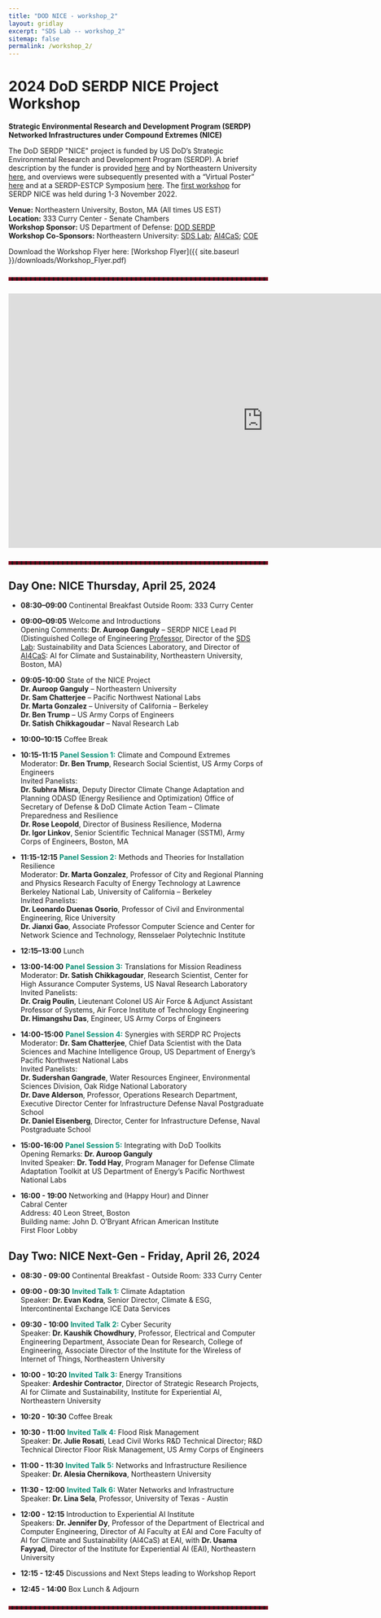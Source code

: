 ```yaml
---
title: "DOD NICE - workshop_2"
layout: gridlay
excerpt: "SDS Lab -- workshop_2"
sitemap: false
permalink: /workshop_2/
---
```

<!-- 
Jump to [US Patents](#us-patents) to see our Patents. -->

# 2024 DoD SERDP NICE Project Workshop

**Strategic Environmental Research and Development Program (SERDP)**  
**Networked Infrastructures under Compound Extremes (NICE)**

The DoD SERDP "NICE" project is funded by US DoD’s Strategic Environmental Research and Development Program (SERDP). A brief description by the funder is provided [here](https://serdp-estcp.org/projects/details/4fac77f3-2966-49c4-b3b5-a91593cec6a2) and by Northeastern University [here](https://coe.northeastern.edu/news/ganguly-to-lead-3m-serdp-grant-for-networked-infrastructures-under-compound-extremes/), and overviews were subsequently presented with a “Virtual Poster” [here](https://www.youtube.com/watch?v=BRsifIgUdHA) and at a SERDP-ESTCP Symposium [here](https://www.youtube.com/watch?v=_I4a2t24_88). The [first workshop](https://dodnice.github.io/workshop_1/) for SERDP NICE was held during 1-3 November 2022.

**Venue:** Northeastern University, Boston, MA (All times US EST)  
**Location:** 333 Curry Center - Senate Chambers  
**Workshop Sponsor:** US Department of Defense: [DOD SERDP](https://serdp-estcp.mil/projects/details/4fac77f3-2966-49c4-b3b5-a91593cec6a2)  
**Workshop Co-Sponsors:** Northeastern University: [SDS Lab](https://sdslab.io/); [AI4CaS](https://ai.northeastern.edu/ai-climate); [COE](https://coe.northeastern.edu/people/ganguly-auroop/)

Download the Workshop Flyer here: [Workshop Flyer]({{ site.baseurl }}/downloads/Workshop_Flyer.pdf)

<hr style="border: 3px dashed #800020; width: 100%; margin: auto; margin-top: 5%; margin-bottom: 5%">

<iframe
  src="https://www.google.com/maps/d/embed?mid=14THWs9Gmtlt-_Q1wN0APHUrs0oVk3Fk"
  width="1000"
  height="500"
  style="border:0;"
  allowfullscreen=""
  loading="lazy">
</iframe>

<hr style="border: 3px dashed #800020; width: 100%; margin: auto; margin-top: 5%; margin-bottom: 5%">


## Day One: NICE Thursday, April 25, 2024

- **08:30–09:00** Continental Breakfast Outside Room: 333 Curry Center
  
- **09:00–09:05** Welcome and Introductions  
  Opening Comments: **Dr. Auroop Ganguly** – SERDP NICE Lead PI  (Distinguished College of Engineering [Professor](https://coe.northeastern.edu/people/ganguly-auroop/), Director of the [SDS Lab](https://sdslab.io/): Sustainability and Data Sciences Laboratory, and Director of [AI4CaS](https://ai.northeastern.edu/ai-climate): AI for Climate and Sustainability, Northeastern University, Boston, MA)
  
- **09:05-10:00** State of the NICE Project  
  **Dr. Auroop Ganguly** – Northeastern University  
  **Dr. Sam Chatterjee** – Pacific Northwest National Labs  
  **Dr. Marta Gonzalez** – University of California – Berkeley  
  **Dr. Ben Trump** – US Army Corps of Engineers  
  **Dr. Satish Chikkagoudar** – Naval Research Lab
  
- **10:00–10:15** Coffee Break
  
- **10:15-11:15** <span style="color:#0a8f76">**Panel Session 1:**</span> Climate and Compound Extremes  
  Moderator: **Dr. Ben Trump**, Research Social Scientist, US Army Corps of Engineers  
  Invited Panelists:  
  **Dr. Subhra Misra**, Deputy Director Climate Change Adaptation and Planning ODASD (Energy Resilience and Optimization) Office of Secretary of Defense & DoD Climate Action Team – Climate Preparedness and Resilience  
  **Dr. Rose Leopold**, Director of Business Resilience, Moderna  
  **Dr. Igor Linkov**, Senior Scientific Technical Manager (SSTM), Army Corps of Engineers, Boston, MA

- **11:15-12:15** <span style="color:#0a8f76">**Panel Session 2:**</span> Methods and Theories for Installation Resilience  
  Moderator: **Dr. Marta Gonzalez**, Professor of City and Regional Planning and Physics Research Faculty of Energy Technology at Lawrence Berkeley National Lab, University of California – Berkeley  
  Invited Panelists:  
  **Dr. Leonardo Duenas Osorio**, Professor of Civil and Environmental Engineering, Rice University  
  **Dr. Jianxi Gao**, Associate Professor Computer Science and Center for Network Science and Technology, Rensselaer Polytechnic Institute
  
- **12:15–13:00** Lunch
  
- **13:00-14:00** <span style="color:#0a8f76">**Panel Session 3:**</span> Translations for Mission Readiness  
  Moderator: **Dr. Satish Chikkagoudar**, Research Scientist, Center for High Assurance Computer Systems, US Naval Research Laboratory  
  Invited Panelists:  
  **Dr. Craig Poulin**, Lieutenant Colonel US Air Force & Adjunct Assistant Professor of Systems, Air Force Institute of Technology Engineering  
  **Dr. Himangshu Das**, Engineer, US Army Corps of Engineers
  
- **14:00-15:00** <span style="color:#0a8f76">**Panel Session 4:**</span> Synergies with SERDP RC Projects  
  Moderator: **Dr. Sam Chatterjee**, Chief Data Scientist with the Data Sciences and Machine Intelligence Group, US Department of Energy’s Pacific Northwest National Labs  
  Invited Panelists:  
  **Dr. Sudershan Gangrade**, Water Resources Engineer, Environmental Sciences Division, Oak Ridge National Laboratory  
  **Dr. Dave Alderson**, Professor, Operations Research Department, Executive Director Center for Infrastructure Defense Naval Postgraduate School  
  **Dr. Daniel Eisenberg**, Director, Center for Infrastructure Defense, Naval Postgraduate School
  
- **15:00-16:00** <span style="color:#0a8f76">**Panel Session 5:**</span> Integrating with DoD Toolkits  
  Opening Remarks: **Dr. Auroop Ganguly**  
  Invited Speaker: **Dr. Todd Hay**, Program Manager for Defense Climate Adaptation Toolkit at US Department of Energy’s Pacific Northwest National Labs
  
- **16:00 - 19:00** Networking and (Happy Hour) and Dinner  
  Cabral Center  
  Address: 40 Leon Street, Boston  
  Building name: John D. O’Bryant African American Institute  
  First Floor Lobby

## Day Two: NICE Next-Gen - Friday, April 26, 2024

- **08:30 - 09:00** Continental Breakfast - Outside Room: 333 Curry Center

- **09:00 - 09:30** <span style="color:#0a8f76">**Invited Talk 1:**</span> Climate Adaptation  
  Speaker: **Dr. Evan Kodra**, Senior Director, Climate & ESG, Intercontinental Exchange ICE Data Services

- **09:30 - 10:00** <span style="color:#0a8f76">**Invited Talk 2:**</span> Cyber Security  
  Speaker: **Dr. Kaushik Chowdhury**, Professor, Electrical and Computer Engineering Department, Associate Dean for Research, College of Engineering, Associate Director of the Institute for the Wireless of Internet of Things, Northeastern University

- **10:00 - 10:20** <span style="color:#0a8f76">**Invited Talk 3:**</span> Energy Transitions  
  Speaker: **Ardeshir Contractor**, Director of Strategic Research Projects, AI for Climate and Sustainability, Institute for Experiential AI, Northeastern University

- **10:20 - 10:30** Coffee Break

- **10:30 - 11:00** <span style="color:#0a8f76">**Invited Talk 4:**</span> Flood Risk Management  
  Speaker: **Dr. Julie Rosati**, Lead Civil Works R&D Technical Director; R&D Technical Director Floor Risk Management, US Army Corps of Engineers

- **11:00 - 11:30** <span style="color:#0a8f76">**Invited Talk 5:**</span> Networks and Infrastructure Resilience  
  Speaker: **Dr. Alesia Chernikova**, Northeastern University

- **11:30 - 12:00** <span style="color:#0a8f76">**Invited Talk 6:**</span> Water Networks and Infrastructure  
  Speaker: **Dr. Lina Sela**, Professor, University of Texas - Austin

- **12:00 - 12:15** Introduction to Experiential AI Institute  
  Speakers: **Dr. Jennifer Dy**, Professor of the Department of Electrical and Computer Engineering, Director of AI Faculty at EAI and Core Faculty of AI for Climate and Sustainability (AI4CaS) at EAI, with **Dr. Usama Fayyad**, Director of the Institute for Experiential AI (EAI), Northeastern University

- **12:15 - 12:45** Discussions and Next Steps leading to Workshop Report

- **12:45 - 14:00** Box Lunch & Adjourn



<hr style="border: 3px dashed #800020; width: 100%; margin: auto; margin-top: 5%; margin-bottom: 5%">
